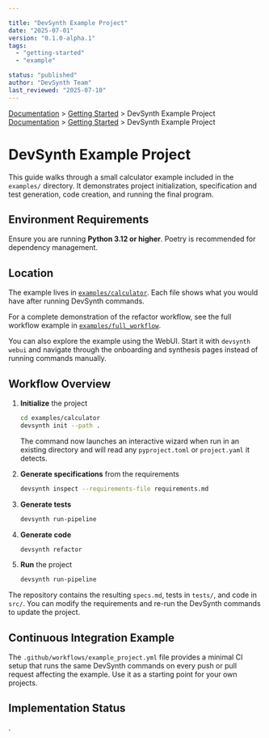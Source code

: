 ```yaml
---

title: "DevSynth Example Project"
date: "2025-07-01"
version: "0.1.0-alpha.1"
tags:
  - "getting-started"
  - "example"

status: "published"
author: "DevSynth Team"
last_reviewed: "2025-07-10"
---
```

<div class="breadcrumbs">
<a href="../index.md">Documentation</a> &gt; <a href="index.md">Getting Started</a> &gt; DevSynth Example Project
</div>

<div class="breadcrumbs">
<a href="../index.md">Documentation</a> &gt; <a href="index.md">Getting Started</a> &gt; DevSynth Example Project
</div>

# DevSynth Example Project

This guide walks through a small calculator example included in the `examples/` directory. It demonstrates project initialization, specification and test generation, code creation, and running the final program.

## Environment Requirements

Ensure you are running **Python 3.12 or higher**. Poetry is recommended for dependency management.

## Location

The example lives in [`examples/calculator`](../../examples/calculator). Each file shows what you would have after running DevSynth commands.

For a complete demonstration of the refactor workflow, see the full workflow example in [`examples/full_workflow`](../../examples/full_workflow).

You can also explore the example using the WebUI. Start it with `devsynth webui` and navigate through the onboarding and synthesis pages instead of running commands manually.

## Workflow Overview

1. **Initialize** the project

   ```bash
   cd examples/calculator
   devsynth init --path .
   ```
   The command now launches an interactive wizard when run in an existing directory and will read any `pyproject.toml` or `project.yaml` it detects.

2. **Generate specifications** from the requirements

   ```bash
   devsynth inspect --requirements-file requirements.md
   ```

3. **Generate tests**

   ```bash
   devsynth run-pipeline
   ```

4. **Generate code**

   ```bash
   devsynth refactor
   ```

5. **Run** the project

   ```bash
   devsynth run-pipeline
   ```

The repository contains the resulting `specs.md`, tests in `tests/`, and code in `src/`. You can modify the requirements and re-run the DevSynth commands to update the project.

## Continuous Integration Example

The `.github/workflows/example_project.yml` file provides a minimal CI setup that runs the same DevSynth commands on every push or pull request affecting the example. Use it as a starting point for your own projects.
## Implementation Status

.
